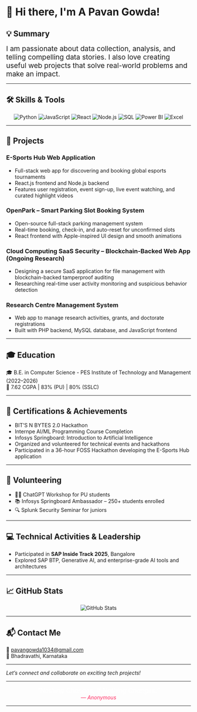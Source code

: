 # 👋 Hi there, I'm A Pavan Gowda!

## 💡 Summary  
<span style="font-size:19px;">
I am passionate about data collection, analysis, and telling compelling data stories. I also love creating useful web projects that solve real-world problems and make an impact.
</span>


---

## 🛠️ Skills & Tools

<p align="center">
  <img alt="Python" src="https://img.shields.io/badge/Python-3776AB?style=for-the-badge&logo=python&logoColor=white" />
  <img alt="JavaScript" src="https://img.shields.io/badge/JavaScript-F7DF1E?style=for-the-badge&logo=javascript&logoColor=black" />
  <img alt="React" src="https://img.shields.io/badge/React-20232A?style=for-the-badge&logo=react&logoColor=61DAFB" />
  <img alt="Node.js" src="https://img.shields.io/badge/Node.js-339933?style=for-the-badge&logo=node.js&logoColor=white" />
  <img alt="SQL" src="https://img.shields.io/badge/SQL-4479A1?style=for-the-badge&logo=sql&logoColor=white" />
  <img alt="Power BI" src="https://img.shields.io/badge/Power%20BI-F2C811?style=for-the-badge&logo=microsoft-power-bi&logoColor=black" />
  <img alt="Excel" src="https://img.shields.io/badge/Excel-217346?style=for-the-badge&logo=microsoft-excel&logoColor=white" />
</p>


---

## 🚀 Projects

### E-Sports Hub Web Application  
- Full-stack web app for discovering and booking global esports tournaments  
- React.js frontend and Node.js backend  
- Features user registration, event sign-up, live event watching, and curated highlight videos  

### OpenPark – Smart Parking Slot Booking System  
- Open-source full-stack parking management system  
- Real-time booking, check-in, and auto-reset for unconfirmed slots  
- React frontend with Apple-inspired UI design and smooth animations  

### Cloud Computing SaaS Security – Blockchain-Backed Web App (Ongoing Research)  
- Designing a secure SaaS application for file management with blockchain-backed tamperproof auditing  
- Researching real-time user activity monitoring and suspicious behavior detection  

### Research Centre Management System  
- Web app to manage research activities, grants, and doctorate registrations  
- Built with PHP backend, MySQL database, and JavaScript frontend  


---

## 🎓 Education

🎓 B.E. in Computer Science - PES Institute of Technology and Management (2022–2026)  
🏅 7.62 CGPA | 83% (PU) | 80% (SSLC)


---

## 🏅 Certifications & Achievements

- BIT’S N BYTES 2.0 Hackathon  
- Internpe AI/ML Programming Course Completion  
- Infosys Springboard: Introduction to Artificial Intelligence  
- Organized and volunteered for technical events and hackathons  
- Participated in a 36-hour FOSS Hackathon developing the E-Sports Hub application  


---

## 🤝 Volunteering

- 👩‍🏫 ChatGPT Workshop for PU students  
- 📚 Infosys Springboard Ambassador – 250+ students enrolled  
- 🔍 Splunk Security Seminar for juniors


---

## 💻 Technical Activities & Leadership  

- Participated in **SAP Inside Track 2025**, Bangalore  
- Explored SAP BTP, Generative AI, and enterprise-grade AI tools and architectures  


---

## 📈 GitHub Stats

<p align="center">
  <img src="https://github-readme-stats.vercel.app/api?username=your-github-username&show_icons=true&theme=tokyonight" alt="GitHub Stats" />
</p>


---

## 📬 Contact Me

📧 pavangowda1034@gmail.com  
📍 Bhadravathi, Karnataka  


---

*Let’s connect and collaborate on exciting tech projects!*


---

<p align="center">
  <em style="color:white; font-size:1.25em;">
    “Nothing Changes, if Nothing Changes.”
  </em>
  <br>
  <span style="color:#ff2e63; font-style:italic;">
    — Anonymous
  </span>
</p>

---

